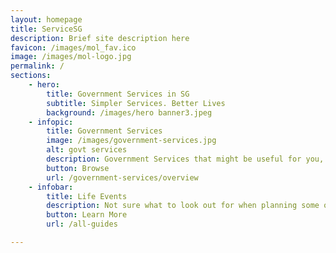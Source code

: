 ```yaml
---
layout: homepage
title: ServiceSG
description: Brief site description here
favicon: /images/mol_fav.ico
image: /images/mol-logo.jpg
permalink: /
sections:
    - hero:
        title: Government Services in SG
        subtitle: Simpler Services. Better Lives
        background: /images/hero banner3.jpeg
    - infopic:
        title: Government Services 
        image: /images/government-services.jpg
        alt: govt services
        description: Government Services that might be useful for you, All put together in one place.
        button: Browse
        url: /government-services/overview
    - infobar:
        title: Life Events
        description: Not sure what to look out for when planning some of your major life decisions? We have been through that time in life so here are some recommendations for you.
        button: Learn More
        url: /all-guides

---
```

